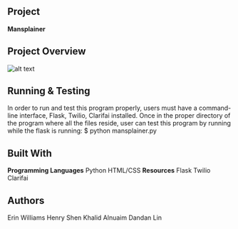 ## Project
   **Mansplainer**

## Project Overview
  ![alt text](\mansplain.png)
  
## Running & Testing
  In order to run and test this program properly, users must have a command-line interface, Flask, Twilio, Clarifai installed. Once in the proper directory of the program where all the files reside, user can test this program by running while the flask is running:
  $ python mansplainer.py
  
## Built With
   **Programming Languages**
      Python
      HTML/CSS
   **Resources**
      Flask
      Twilio
      Clarifai

## Authors
   Erin Williams
   Henry Shen
   Khalid Alnuaim
   Dandan Lin
